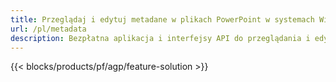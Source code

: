 ```yaml
---
title: Przeglądaj i edytuj metadane w plikach PowerPoint w systemach Windows, Linux i macOS
url: /pl/metadata
description: Bezpłatna aplikacja i interfejsy API do przeglądania i edycji właściwości dokumentów PPT i PPTX
---
```


{{< blocks/products/pf/agp/feature-solution >}} 

